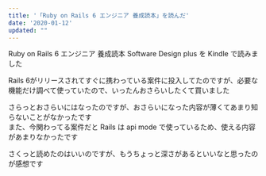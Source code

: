 ```yaml
---
title: '「Ruby on Rails 6 エンジニア 養成読本」を読んだ'
date: '2020-01-12'
updated: ""
---
```


Ruby on Rails 6 エンジニア 養成読本 Software Design plus を Kindle で読みました



Rails 6がリリースされてすぐに携わっている案件に投入してたのですが、必要な機能だけ調べて使っていたので、いったんおさらいしたくて買いました  

さらっとおさらいにはなったのですが、おさらいになった内容が薄くてあまり知らないことがなかったです  
また、今関わってる案件だと Rails は api mode で使っているため、使える内容があまりなかったです  

さくっと読めたのはいいのですが、もうちょっと深さがあるといいなと思ったのが感想です  